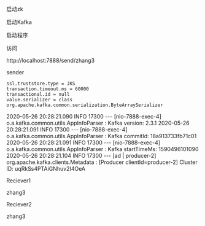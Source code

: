 启动zk

启动Kafka

启动程序

访问

http://localhost:7888/send/zhang3

sender

    ssl.truststore.type = JKS
    transaction.timeout.ms = 60000
    transactional.id = null
    value.serializer = class org.apache.kafka.common.serialization.ByteArraySerializer


2020-05-26 20:28:21.090  INFO 17300 --- [nio-7888-exec-4] o.a.kafka.common.utils.AppInfoParser     : Kafka version: 2.3.1
2020-05-26 20:28:21.091  INFO 17300 --- [nio-7888-exec-4] o.a.kafka.common.utils.AppInfoParser     : Kafka commitId: 18a913733fb71c01
2020-05-26 20:28:21.091  INFO 17300 --- [nio-7888-exec-4] o.a.kafka.common.utils.AppInfoParser     : Kafka startTimeMs: 1590496101090
2020-05-26 20:28:21.104  INFO 17300 --- [ad | producer-2] org.apache.kafka.clients.Metadata        : [Producer clientId=producer-2] Cluster ID: uqRkSs4PTAiGNhuv2I4OeA

Reciever1

zhang3


Reciever2

zhang3

